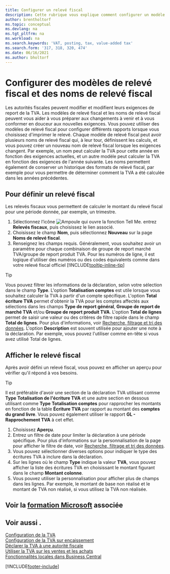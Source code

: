 ```yaml
---
title: Configurer un relevé fiscal
description: Cette rubrique vous explique comment configurer un modèle de relevé fiscal et des noms de relevé fiscal pour répondre aux exigences en pleine évolution de l’administration fiscale.
author: brentholtorf
ms.topic: conceptual
ms.devlang: na
ms.tgt_pltfrm: na
ms.workload: na
ms.search.keywords: 'VAT, posting, tax, value-added tax'
ms.search.form: '317, 318, 320, 474'
ms.date: 06/16/2021
ms.author: bholtorf
---
```

# <a name="set-up-vat-statement-templates-and-vat-statement-names" />Configurer des modèles de relevé fiscal et des noms de relevé fiscal

Les autorités fiscales peuvent modifier et modifient leurs exigences de report de la TVA. Les modèles de relevé fiscal et les noms de relevé fiscal peuvent vous aider à vous préparer aux changements à venir et à vous conformer en douceur aux nouvelles exigences. Vous pouvez utiliser des modèles de relevé fiscal pour configurer différents rapports lorsque vous choisissez d'imprimer le relevé. Chaque modèle de relevé fiscal peut avoir plusieurs noms de relevé fiscal qui, à leur tour, définissent les calculs, et vous pouvez créer un nouveau nom de relevé fiscal lorsque les exigences changent. Par exemple, un nom peut calculer la TVA pour cette année en fonction des exigences actuelles, et un autre modèle peut calculer la TVA en fonction des exigences de l'année suivante. Les noms permettent également de conserver un historique des formats de relevé fiscal, par exemple pour vous permettre de déterminer comment la TVA a été calculée dans les années précédentes.

## <a name="to-define-a-vat-statement" />Pour définir un relevé fiscal

Les relevés fiscaux vous permettent de calculer le montant du relevé fiscal pour une période donnée, par exemple, un trimestre.

1. Sélectionnez l’icône ![Ampoule qui ouvre la fonction Tell Me.](media/ui-search/search_small.png "Dites-moi ce que vous voulez faire") entrez **Relevés fiscaux**, puis choisissez le lien associé.  
2. Choisissez le champ **Nom**, puis sélectionnez **Nouveau** sur la page **Noms de relevé fiscal**.
3. Renseignez les champs requis. Généralement, vous souhaitez avoir un paramètre pour chaque combinaison de groupe de report marché TVA/groupe de report produit TVA. Pour les numéros de ligne, il est logique d'utiliser des numéros ou des codes équivalents comme dans votre relevé fiscal officiel [!INCLUDE[tooltip-inline-tip](includes/tooltip-inline-tip_md.md)]  

> [!Tip]
> Vous pouvez filtrer les informations de la déclaration, selon votre sélection dans le champ **Type**. L'option **Totalisation comptes** est utile lorsque vous souhaitez calculer la TVA à partir d'un compte spécifique.
L'option **Total écriture TVA** permet d'obtenir la TVA pour les comptes affectés aux sélections dans les champs **Type de report général**, **Groupe de report de marché TVA** et/ou **Groupe de report produit TVA**. L'option **Total de lignes** permet de saisir une valeur ou des critères de filtre rapide dans le champ **Total de lignes**. Pour plus d'informations, voir [Recherche, filtrage et tri des données](ui-enter-criteria-filters.md). L'option **Description** est souvent utilisée pour ajouter une note à la déclaration. Par exemple, vous pouvez l'utiliser comme en-tête si vous avez utilisé Total de lignes.

## <a name="to-preview-the-vat-statement" />Afficher le relevé fiscal

Après avoir défini un relevé fiscal, vous pouvez en afficher un aperçu pour vérifier qu'il répond à vos besoins.
> [!Tip]
> Il est préférable d'avoir une section de la déclaration TVA utilisant comme **Type** **Totalisation de l'écriture TVA** et une autre section en dessous utilisant comme **Type** **Totalisation comptes** pour rapprocher les montants en fonction de la table **Écriture TVA** par rapport au montant des **comptes du grand livre**. Vous pouvez également utiliser le rapport **GL - Rapprochement TVA** à cet effet.

1. Choisissez **Aperçu**.
2. Entrez un filtre de date pour limiter la déclaration à une période spécifique. Pour plus d'informations sur la personnalisation de la page pour afficher le filtre de date, voir [Recherche, filtrage et tri des données](ui-enter-criteria-filters.md).
3. Vous pouvez sélectionner diverses options pour indiquer le type des écritures TVA à inclure dans la déclaration.
4. Sur les lignes où le champ **Type** indique la valeur **TVA**, vous pouvez afficher la liste des écritures TVA en choisissant le montant figurant dans le champ **Montant colonne**.
5. Vous pouvez utiliser la personnalisation pour afficher plus de champs dans les lignes. Par exemple, le montant de base non réalisé et le montant de TVA non réalisé, si vous utilisez la TVA non réalisée.

## <a name="see-related-microsoft-trainingtrainingpathsprocess-vat-dynamics--business-central" />Voir la [formation Microsoft](/training/paths/process-vat-dynamics-365-business-central/) associée

## <a name="see-also" />Voir aussi .

[Configuration de la TVA](finance-setup-vat.md)  
[Configuration de la TVA sur encaissement](finance-setup-unrealized-vat.md)  
[Déclarer la TVA à une autorité fiscale](finance-how-report-vat.md)  
[Utiliser la TVA sur les ventes et les achats](finance-work-with-vat.md)  
[Fonctionnalités locales dans Business Central](about-localization.md)


[!INCLUDE[footer-include](includes/footer-banner.md)]
